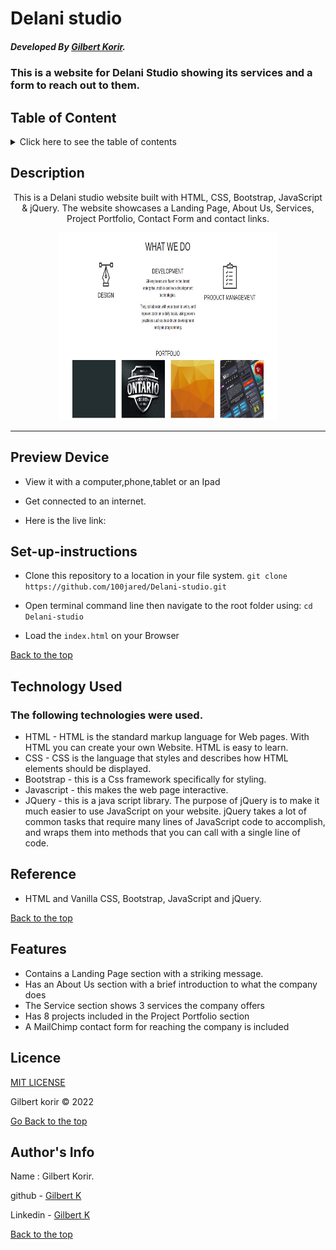 # Delani studio

##### Developed By [Gilbert Korir](https://100jared.github.io/my-portfolio/).
### This is a website for Delani Studio showing its services and a form to reach out to them.

## Table of Content

<details>
  <summary> Click here to see the table of contents</summary>

+ [Description](#description)
+ [Preview Device](#Preview-Device)
+ [set up instructions](#Set-up)
+ [Technology Used](#technology-used)
+ [Reference](#reference)
+ [Features](#features)
+ [Licence](#licence)
+ [Authors Info](#author-Info)
</details>

## Description

<p align="center">This is a Delani studio website built with HTML, CSS, Bootstrap, JavaScript & jQuery. The website showcases a Landing Page, About Us, Services, Project Portfolio, Contact Form and contact links.</p>

<p align="center"><img src="https://github.com/100jared/Delani-studio/blob/master/images/bg.jpg" height="300px" width = "70%"> </p>
  
 ---

## Preview Device

* View it with a computer,phone,tablet or an Ipad

* Get connected to an internet.
  
* Here is the live link: 

## Set-up-instructions

* Clone this repository to a location in your file system. 
`git clone https://github.com/100jared/Delani-studio.git`

* Open terminal command line then navigate to the root folder using: `cd Delani-studio`

* Load the `index.html` on your Browser

[Back to the top](#delani-studio)

## Technology Used

### The following technologies were used.
* HTML - HTML is the standard markup language for Web pages. With HTML you can create your own Website. HTML is easy to learn. 
* CSS - CSS is the language that styles and describes how HTML elements should be displayed. 
* Bootstrap - this is a Css framework specifically for styling.
* Javascript - this makes the web page interactive.
* JQuery - this is a java script library. The purpose of jQuery is to make it much easier to use JavaScript on your website. jQuery takes a lot of common tasks that require many lines of JavaScript code to accomplish, and wraps them into methods that you can call with a single line of code.

## Reference

* HTML and Vanilla CSS, Bootstrap, JavaScript and jQuery.

[Back to the top](#delani-studio)

## Features
* Contains a Landing Page section with a striking message.
* Has an About Us section with a brief introduction to what the company does
* The Service section shows 3 services the company offers
* Has 8 projects included in the Project Portfolio section
* A MailChimp contact form for reaching the company is included

## Licence
[MIT LICENSE](https://github.com/100jared/Delani-studio/blob/master/LICENSE) <p>Gilbert korir &copy; 2022</p>



[Go Back to the top](#delani-studio)

## Author's Info
Name : Gilbert Korir.

github - [Gilbert K](https://github.com/100jared)

Linkedin - [Gilbert K](https://www.linkedin.com/public-profile/settings)

[Back to the top](#delani-studio)